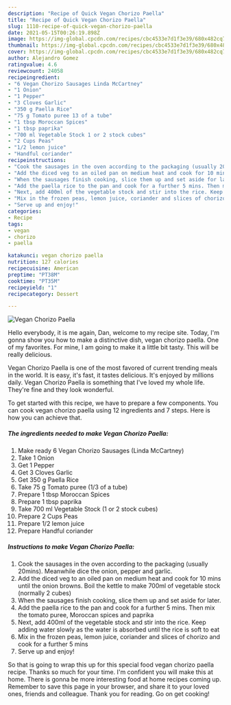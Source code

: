 ```yaml
---
description: "Recipe of Quick Vegan Chorizo Paella"
title: "Recipe of Quick Vegan Chorizo Paella"
slug: 1110-recipe-of-quick-vegan-chorizo-paella
date: 2021-05-15T00:26:19.898Z
image: https://img-global.cpcdn.com/recipes/cbc4533e7d1f3e39/680x482cq70/vegan-chorizo-paella-recipe-main-photo.jpg
thumbnail: https://img-global.cpcdn.com/recipes/cbc4533e7d1f3e39/680x482cq70/vegan-chorizo-paella-recipe-main-photo.jpg
cover: https://img-global.cpcdn.com/recipes/cbc4533e7d1f3e39/680x482cq70/vegan-chorizo-paella-recipe-main-photo.jpg
author: Alejandro Gomez
ratingvalue: 4.6
reviewcount: 24058
recipeingredient:
- "6 Vegan Chorizo Sausages Linda McCartney"
- "1 Onion"
- "1 Pepper"
- "3 Cloves Garlic"
- "350 g Paella Rice"
- "75 g Tomato puree 13 of a tube"
- "1 tbsp Moroccan Spices"
- "1 tbsp paprika"
- "700 ml Vegetable Stock 1 or 2 stock cubes"
- "2 Cups Peas"
- "1/2 lemon juice"
- "Handful coriander"
recipeinstructions:
- "Cook the sausages in the oven according to the packaging (usually 20mins). Meanwhile dice the onion, pepper and garlic."
- "Add the diced veg to an oiled pan on medium heat and cook for 10 mins until the onion browns. Boil the kettle to make 700ml of vegetable stock (normally 2 cubes)"
- "When the sausages finish cooking, slice them up and set aside for later."
- "Add the paella rice to the pan and cook for a further 5 mins. Then mix the tomato puree, Moroccan spices and paprika"
- "Next, add 400ml of the vegetable stock and stir into the rice. Keep adding water slowly as the water is absorbed until the rice is soft to eat"
- "Mix in the frozen peas, lemon juice, coriander and slices of chorizo and cook for a further 5 mins"
- "Serve up and enjoy!"
categories:
- Recipe
tags:
- vegan
- chorizo
- paella

katakunci: vegan chorizo paella 
nutrition: 127 calories
recipecuisine: American
preptime: "PT38M"
cooktime: "PT35M"
recipeyield: "1"
recipecategory: Dessert

---
```



![Vegan Chorizo Paella](https://img-global.cpcdn.com/recipes/cbc4533e7d1f3e39/680x482cq70/vegan-chorizo-paella-recipe-main-photo.jpg)

Hello everybody, it is me again, Dan, welcome to my recipe site. Today, I'm gonna show you how to make a distinctive dish, vegan chorizo paella. One of my favorites. For mine, I am going to make it a little bit tasty. This will be really delicious.



Vegan Chorizo Paella is one of the most favored of current trending meals in the world. It is easy, it's fast, it tastes delicious. It's enjoyed by millions daily. Vegan Chorizo Paella is something that I've loved my whole life. They're fine and they look wonderful.


To get started with this recipe, we have to prepare a few components. You can cook vegan chorizo paella using 12 ingredients and 7 steps. Here is how you can achieve that.

<!--inarticleads1-->

##### The ingredients needed to make Vegan Chorizo Paella:

1. Make ready 6 Vegan Chorizo Sausages (Linda McCartney)
1. Take 1 Onion
1. Get 1 Pepper
1. Get 3 Cloves Garlic
1. Get 350 g Paella Rice
1. Take 75 g Tomato puree (1/3 of a tube)
1. Prepare 1 tbsp Moroccan Spices
1. Prepare 1 tbsp paprika
1. Take 700 ml Vegetable Stock (1 or 2 stock cubes)
1. Prepare 2 Cups Peas
1. Prepare 1/2 lemon juice
1. Prepare Handful coriander




<!--inarticleads2-->

##### Instructions to make Vegan Chorizo Paella:

1. Cook the sausages in the oven according to the packaging (usually 20mins). Meanwhile dice the onion, pepper and garlic.
1. Add the diced veg to an oiled pan on medium heat and cook for 10 mins until the onion browns. Boil the kettle to make 700ml of vegetable stock (normally 2 cubes)
1. When the sausages finish cooking, slice them up and set aside for later.
1. Add the paella rice to the pan and cook for a further 5 mins. Then mix the tomato puree, Moroccan spices and paprika
1. Next, add 400ml of the vegetable stock and stir into the rice. Keep adding water slowly as the water is absorbed until the rice is soft to eat
1. Mix in the frozen peas, lemon juice, coriander and slices of chorizo and cook for a further 5 mins
1. Serve up and enjoy!




So that is going to wrap this up for this special food vegan chorizo paella recipe. Thanks so much for your time. I'm confident you will make this at home. There is gonna be more interesting food at home recipes coming up. Remember to save this page in your browser, and share it to your loved ones, friends and colleague. Thank you for reading. Go on get cooking!
